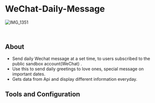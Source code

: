 # WeChat-Daily-Message
![IMG_1351](https://user-images.githubusercontent.com/102897343/201457682-2a0e9133-e4e0-4bce-b711-597de11b066f.jpg)

<br />

## About
- Send daily Wechat message at a set time, to users subscribed to the public sandbox account(WeChat) .
- Use this to send daily greetings to love ones, special message on important dates.
- Gets data from Api and display different information everyday.

## Tools and Configuration 

